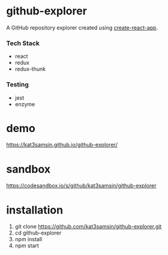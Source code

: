 # github-explorer
A GitHub repository explorer created using [create-react-app](https://facebook.github.io/create-react-app/).

### Tech Stack
- react
- redux
- redux-thunk

### Testing
- jest
- enzyme


# demo
https://kat3samsin.github.io/github-explorer/

# sandbox
https://codesandbox.io/s/github/kat3samsin/github-explorer

# installation
1. git clone https://github.com/kat3samsin/github-explorer.git
2. cd github-explorer
3. npm install
4. npm start
